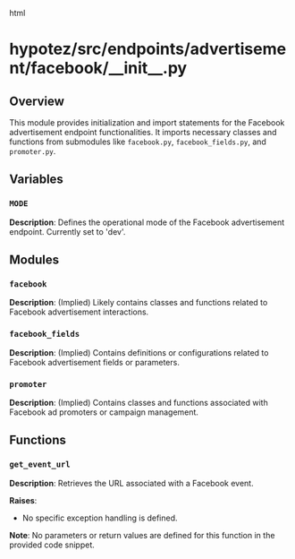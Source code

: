 html
<h1>hypotez/src/endpoints/advertisement/facebook/__init__.py</h1>

<h2>Overview</h2>
<p>This module provides initialization and import statements for the Facebook advertisement endpoint functionalities. It imports necessary classes and functions from submodules like <code>facebook.py</code>, <code>facebook_fields.py</code>, and <code>promoter.py</code>.</p>

<h2>Variables</h2>

<h3><code>MODE</code></h3>

<p><strong>Description</strong>: Defines the operational mode of the Facebook advertisement endpoint. Currently set to 'dev'.</p>


<h2>Modules</h2>

<h3><code>facebook</code></h3>

<p><strong>Description</strong>:  (Implied) Likely contains classes and functions related to Facebook advertisement interactions.</p>


<h3><code>facebook_fields</code></h3>

<p><strong>Description</strong>: (Implied) Contains definitions or configurations related to Facebook advertisement fields or parameters.</p>


<h3><code>promoter</code></h3>

<p><strong>Description</strong>: (Implied) Contains classes and functions associated with Facebook ad promoters or campaign management.</p>


<h2>Functions</h2>

<h3><code>get_event_url</code></h3>

<p><strong>Description</strong>: Retrieves the URL associated with a Facebook event.</p>

<p><strong>Raises</strong>:</p>
<ul>
  <li>No specific exception handling is defined.</li>
</ul>


<p><strong>Note</strong>: No parameters or return values are defined for this function in the provided code snippet.</p>